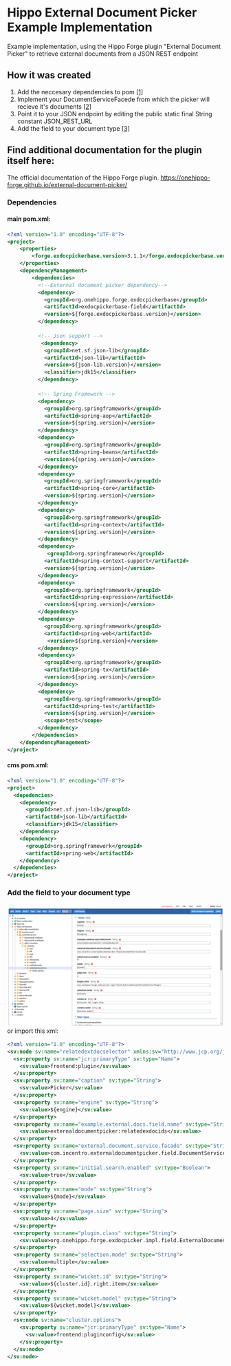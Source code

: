 # Hippo External Document Picker Example Implementation
Example implementation, using the Hippo Forge plugin "External Document Picker" to retrieve external documents from a JSON REST endpoint

## How it was created
1. Add the neccesary dependencies to pom [[1]](#1)
2. Implement your DocumentServiceFacede from which the picker will recieve it's documents [[2]](cms/src/main/java/com/incentro/externaldocumentpicker/field/DocumentServiceFacade.java)
3. Point it to your JSON endpoint by editing the public static final String constant JSON_REST_URL
4. Add the field to your document type [[3]](#3)

## Find additional documentation for the plugin itself here:
The official documentation of the Hippo Forge plugin.
https://onehippo-forge.github.io/external-document-picker/


### <a name="1"></a> Dependencies
#### main pom.xml:
```xml
<?xml version="1.0" encoding="UTF-8"?>
<project>
    <properties>
        <forge.exdocpickerbase.version>3.1.1</forge.exdocpickerbase.version>
    </properties>
    <dependencyManagement>
        <dependencies>
          <!--External document picker dependency-->
          <dependency>
            <groupId>org.onehippo.forge.exdocpickerbase</groupId>
            <artifactId>exdocpickerbase-field</artifactId>
            <version>${forge.exdocpickerbase.version}</version>
          </dependency>
          
          <!-- Json support -->
           <dependency>
            <groupId>net.sf.json-lib</groupId>
            <artifactId>json-lib</artifactId>
            <version>${json-lib.version}</version>
            <classifier>jdk15</classifier>
          </dependency>
          
          <!-- Spring Framework -->
          <dependency>
            <groupId>org.springframework</groupId>
            <artifactId>spring-aop</artifactId>
            <version>${spring.version}</version>
          </dependency>
          <dependency>
            <groupId>org.springframework</groupId>
            <artifactId>spring-beans</artifactId>
            <version>${spring.version}</version>
          </dependency>
          <dependency>
            <groupId>org.springframework</groupId>
            <artifactId>spring-core</artifactId>
            <version>${spring.version}</version>
          </dependency>
          <dependency>
            <groupId>org.springframework</groupId>
            <artifactId>spring-context</artifactId>
            <version>${spring.version}</version>
          </dependency>
          <dependency>
             <groupId>org.springframework</groupId>
            <artifactId>spring-context-support</artifactId>
            <version>${spring.version}</version>
          </dependency>
          <dependency>
            <groupId>org.springframework</groupId>
            <artifactId>spring-expression</artifactId>
            <version>${spring.version}</version>
          </dependency>
          <dependency>
            <groupId>org.springframework</groupId>
            <artifactId>spring-web</artifactId>
             <version>${spring.version}</version>
          </dependency>
          <dependency>
            <groupId>org.springframework</groupId>
            <artifactId>spring-tx</artifactId>
            <version>${spring.version}</version>
          </dependency>
          <dependency>
            <groupId>org.springframework</groupId>
            <artifactId>spring-test</artifactId>
            <version>${spring.version}</version>
            <scope>test</scope>
          </dependency>
        </dependencies>
    </dependencyManagement>
</project>
```
#### cms pom.xml:
```xml
<?xml version="1.0" encoding="UTF-8"?>
<project>
  <depedencies>
    <dependency>
      <groupId>net.sf.json-lib</groupId>
      <artifactId>json-lib</artifactId>
      <classifier>jdk15</classifier>
    </dependency>
    <dependency>
      <groupId>org.springframework</groupId>
      <artifactId>spring-web</artifactId>
    </dependency>
  </depedencies>
</project>
```

### <a name="3"></a> Add the field to your document type
![Example field configuration](nodeconfig.png)
or import this xml:
```xml
<?xml version="1.0" encoding="UTF-8"?>
<sv:node sv:name="relatedextdocselector" xmlns:sv="http://www.jcp.org/jcr/sv/1.0">
  <sv:property sv:name="jcr:primaryType" sv:type="Name">
    <sv:value>frontend:plugin</sv:value>
  </sv:property>
  <sv:property sv:name="caption" sv:type="String">
    <sv:value>Picker</sv:value>
  </sv:property>
  <sv:property sv:name="engine" sv:type="String">
    <sv:value>${engine}</sv:value>
  </sv:property>
  <sv:property sv:name="example.external.docs.field.name" sv:type="String">
    <sv:value>externaldocumentpicker:relatedexdocids</sv:value>
  </sv:property>
  <sv:property sv:name="external.document.service.facade" sv:type="String">
    <sv:value>com.incentro.externaldocumentpicker.field.DocumentServiceFacade</sv:value>
  </sv:property>
  <sv:property sv:name="initial.search.enabled" sv:type="Boolean">
    <sv:value>true</sv:value>
  </sv:property>
  <sv:property sv:name="mode" sv:type="String">
    <sv:value>${mode}</sv:value>
  </sv:property>
  <sv:property sv:name="page.size" sv:type="String">
    <sv:value>4</sv:value>
  </sv:property>
  <sv:property sv:name="plugin.class" sv:type="String">
    <sv:value>org.onehippo.forge.exdocpicker.impl.field.ExternalDocumentFieldSelectorPlugin</sv:value>
  </sv:property>
  <sv:property sv:name="selection.mode" sv:type="String">
    <sv:value>multiple</sv:value>
  </sv:property>
  <sv:property sv:name="wicket.id" sv:type="String">
    <sv:value>${cluster.id}.right.item</sv:value>
  </sv:property>
  <sv:property sv:name="wicket.model" sv:type="String">
    <sv:value>${wicket.model}</sv:value>
  </sv:property>
  <sv:node sv:name="cluster.options">
    <sv:property sv:name="jcr:primaryType" sv:type="Name">
      <sv:value>frontend:pluginconfig</sv:value>
    </sv:property>
  </sv:node>
</sv:node>
```